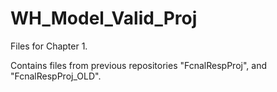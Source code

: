 # WH_Model_Valid_Proj
Files for Chapter 1.

Contains files from previous repositories "FcnalRespProj", and "FcnalRespProj_OLD".
